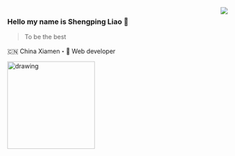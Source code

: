 <img align="right" src="https://github-readme-stats.vercel.app/api?username=liaoshengping&show_icons=true&icon_color=805AD5&text_color=718096&bg_color=ffffff&hide_title=true" />

### Hello my name is Shengping Liao  👋

> To be the best

🇨🇳 China Xiamen・🎯 Web developer

<img src="https://inews.gtimg.com/newsapp_ls/0/14982205487/0.jiketuchuang.png" alt="drawing" width="200"/>


